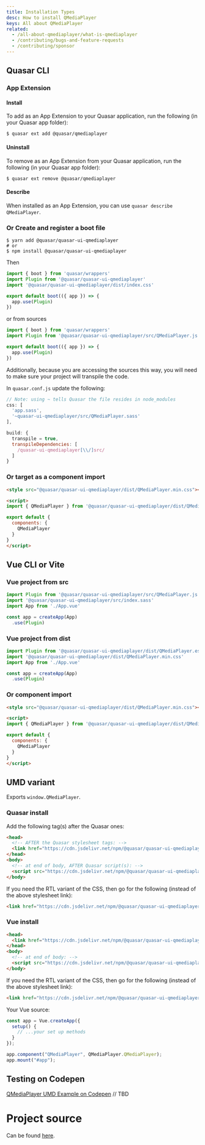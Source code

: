 ```yaml
---
title: Installation Types
desc: How to install QMediaPlayer
keys: All about QMediaPlayer
related:
  - /all-about-qmediaplayer/what-is-qmediaplayer
  - /contributing/bugs-and-feature-requests
  - /contributing/sponsor
---
```

## Quasar CLI

### App Extension

#### Install

To add as an App Extension to your Quasar application, run the following (in your Quasar app folder):
```
$ quasar ext add @quasar/qmediaplayer
```

#### Uninstall

To remove as an App Extension from your Quasar application, run the following (in your Quasar app folder):
```
$ quasar ext remove @quasar/qmediaplayer
```

#### Describe
When installed as an App Extension, you can use `quasar describe QMediaPlayer`.


### Or Create and register a boot file

```
$ yarn add @quasar/quasar-ui-qmediaplayer
# or
$ npm install @quasar/quasar-ui-qmediaplayer
```

Then

```js
import { boot } from 'quasar/wrappers'
import Plugin from '@quasar/quasar-ui-qmediaplayer'
import '@quasar/quasar-ui-qmediaplayer/dist/index.css'

export default boot(({ app }) => {
  app.use(Plugin)
})
```

or from sources

```js
import { boot } from 'quasar/wrappers'
import Plugin from '@quasar/quasar-ui-qmediaplayer/src/QMediaPlayer.js'

export default boot(({ app }) => {
  app.use(Plugin)
})
```

Additionally, because you are accessing the sources this way, you will need to make sure your project will transpile the code.

In `quasar.conf.js` update the following:
```js
// Note: using ~ tells Quasar the file resides in node_modules
css: [
  'app.sass',
  '~quasar-ui-qmediaplayer/src/QMediaPlayer.sass'
],

build: {
  transpile = true,
  transpileDependencies: [
    /quasar-ui-qmediaplayer[\\/]src/
  ]
}
```

### Or target as a component import

```html
<style src="@quasar/quasar-ui-qmediaplayer/dist/QMediaPlayer.min.css"></style>

<script>
import { QMediaPlayer } from '@quasar/quasar-ui-qmediaplayer/dist/QMediaPlayer.esm.js'

export default {
  components: {
    QMediaPlayer
  }
}
</script>
```

## Vue CLI or Vite
### Vue project from src

```js
import Plugin from '@quasar/quasar-ui-qmediaplayer/src/QMediaPlayer.js'
import '@quasar/quasar-ui-qmediaplayer/src/index.sass'
import App from './App.vue'

const app = createApp(App)
  .use(Plugin)
```

### Vue project from dist

```js
import Plugin from '@quasar/quasar-ui-qmediaplayer/dist/QMediaPlayer.esm.js'
import '@quasar/quasar-ui-qmediaplayer/dist/QMediaPlayer.min.css'
import App from './App.vue'

const app = createApp(App)
  .use(Plugin)
```

### Or component import

```html
<style src="@quasar/quasar-ui-qmediaplayer/dist/QMediaPlayer.min.css"></style>

<script>
import { QMediaPlayer } from '@quasar/quasar-ui-qmediaplayer/dist/QMediaPlayer.esm.js'

export default {
  components: {
    QMediaPlayer
  }
}
</script>
```

## UMD variant

Exports `window.QMediaPlayer`.

### Quasar install

Add the following tag(s) after the Quasar ones:

```html
<head>
  <!-- AFTER the Quasar stylesheet tags: -->
  <link href="https://cdn.jsdelivr.net/npm/@quasar/quasar-ui-qmediaplayer@next/dist/QMediaPlayer.min.css" rel="stylesheet" type="text/css">
</head>
<body>
  <!-- at end of body, AFTER Quasar script(s): -->
  <script src="https://cdn.jsdelivr.net/npm/@quasar/quasar-ui-qmediaplayer@next/dist/QMediaPlayer.umd.min.js"></script>
</body>
```
If you need the RTL variant of the CSS, then go for the following (instead of the above stylesheet link):
```html
<link href="https://cdn.jsdelivr.net/npm/@quasar/quasar-ui-qmediaplayer@next/dist/QMediaPlayer.rtl.min.css" rel="stylesheet" type="text/css">
```

### Vue install

```html
<head>
  <link href="https://cdn.jsdelivr.net/npm/@quasar/quasar-ui-qmediaplayer@next/dist/QMediaPlayer.min.css" rel="stylesheet" type="text/css">
</head>
<body>
  <!-- at end of body: -->
  <script src="https://cdn.jsdelivr.net/npm/@quasar/quasar-ui-qmediaplayer@next/dist/QMediaPlayer.umd.min.js"></script>
</body>
```
If you need the RTL variant of the CSS, then go for the following (instead of the above stylesheet link):
```html
<link href="https://cdn.jsdelivr.net/npm/@quasar/quasar-ui-qmediaplayer@next/dist/QMediaPlayer.rtl.min.css" rel="stylesheet" type="text/css">
```

Your Vue source:
```js
const app = Vue.createApp({
  setup() {
    // ...your set up methods
  }
});

app.component("QMediaPlayer", QMediaPlayer.QMediaPlayer);
app.mount("#app");
```


## Testing on Codepen
[QMediaPlayer UMD Example on Codepen](https://codepen.io/Hawkeye64/pen/ZEemBjm) // TBD

# Project source
Can be found [here](https://github.com/quasarframework/quasar-ui-qmediaplayer/tree/next).
